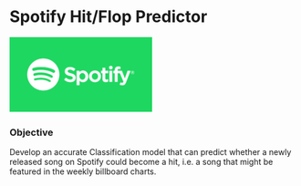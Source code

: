 # Spotify Hit/Flop Predictor
<img src="Images/img1.png" width="250">

### Objective
Develop an accurate Classification model that can predict whether a newly released song on Spotify could become a hit, i.e. a song that might be featured in the weekly billboard charts.
